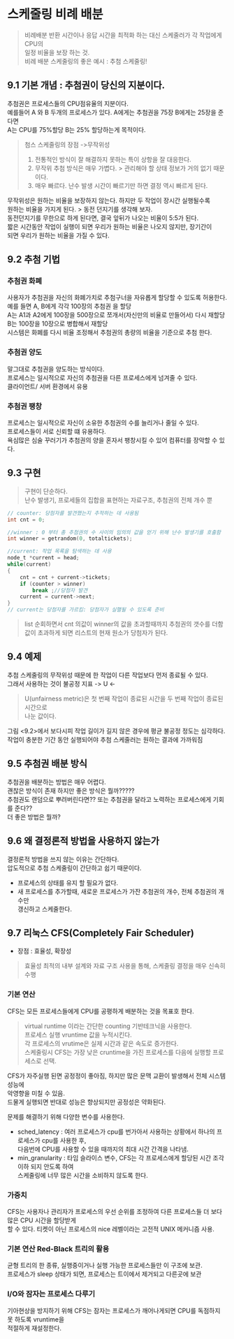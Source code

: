 # 스케줄링 비례 배분

>비례배분 반환 시간이나 응답 시간을 최적화 하는 대신 스케줄러가 각 작업에게 CPU의  
일정 비율을 보장 하는 것.  
비례 배분 스케줄링의 좋은 예시 : 추첨 스케줄링!

## 9.1 기본 개념 : 추첨권이 당신의 지분이다.

추첨권은 프로세스들의 CPU점유율의 지분이다.  
예를들어 A 와 B 두개의 프로세스가 있다. A에게는 추첨권을 75장 B에게는 25장을 준다면  
A는 CPU를 75%할당 B는 25% 할당하는게 목적이다.  
> 첨스 스케줄링의 장점 ->무작위성  
>1. 전통적인 방식이 잘 해결하지 못하는 특이 상항을 잘 대응한다.  
>2. 무작위 추첨 방식은 매우 가볍다. > 관리해야 할 상태 정보가 거의 없기 때문이다.
>3. 매우 빠르다. 난수 발생 시간이 빠르기만 하면 결정 역시 빠르게 된다.

무작위성은 원하는 비율을 보장하지 않는다. 하지만 두 작업이 장시간 실행될수록  
원하는 비율을 가지게 된다. > 동전 던지기를 생각해 보자.  
동전던지기를 무한으로 하게 된다면, 결국 앞뒤가 나오는 비율이 5:5가 된다.  
짧은 시간동안 작업이 실행이 되면 우리가 원하는 비율은 나오지 않지만, 장기간이  
되면 우리가 원하는 비율을 가질 수 있다.  

## 9.2 추첨 기법

### 추첨권 화폐

사용자가 추첨권을 자신의 화폐가치로 추첨구너을 자유롭게 할당할 수 있도록 허용한다.  
예를 들면 A, B에게 각각 100장의 추첨권 을 할당  
A는 A1과 A2에게 100장을 500장으로 쪼개서(자신만의 비율로 만들어서) 다시 재할당  
B는 100장을 10장으로 병합해서 재할당  
시스템은 화폐를 다시 비율 조정해서 추첨권의 총량의 비율을 기준으로 추첨 한다.

### 추첨권 양도

말그대로 추첨권을 양도하는 방식이다.  
프로세스는 일시적으로 자신의 추첨권을 다른 프로세스에게 넘겨줄 수 있다.  
클라이언트/ 서버 환경에서 유용  

### 추첨권 팽창

프로세스는 일시적으로 자신이 소유한 추첨권의 수를 늘리거나 줄일 수 있다.  
프로세스들이 서로 신뢰할 떄 유용하다.  
욕심많은 심술 꾸러기가 추첨권의 양을 혼자서 팽창시킬 수 있어 컴퓨터를 장악할 수 있다.  

## 9.3 구현

>구현이 단순하다.  
난수 발생기, 프로세들의 집합을 표현하는 자료구조, 추첨권의 전체 개수 뿐

```c
// counter: 당첨자를 발견했는지 추적하는 데 사용됨
int cnt = 0;

//winner : 0 부터 총 추첨권의 수 사이의 임의의 값을 얻기 위해 난수 발생기를 호출함
int winner = getrandom(0, totaltickets);

//current: 작업 목록을 탐색하는 데 사용
node_t *current = head;
while(current)
{
	cnt = cnt + current->tickets;
	if (counter > winner)
		break ;//당첨자 발견
	current = current->next;
}
// current는 당첨자를 가르킴: 당첨자가 실핼될 수 있도록 준비
```
> list 순회하면서 cnt 의값이 winner의 값을 초과할때까지 추첨권의 갯수를 더함  
값이 초과하게 되면 리스트의 현재 원소가 당첨자가 된다.

## 9.4 예제

추첨 스케줄링의 무작위성 때문에 한 작업이 다른 작업보다 먼저 종료될 수 있다.  
그래서 사용하는 것이 불공정 지표 -> U <- 
>U(unfairness metric)은 첫 번째 작업이 종료된 시간을 두 번째 작업이 종료된 시간으로  
나눈 값이다.  

그림 <9.2>에서 보다시피 작업 길이가 길지 않은 경우에 평균 불공정 정도는 심각하다.  
작업이 충분한 기간 동안 실행되어야 추첨 스케줄러는 원하는 결과에 가까워짐  

## 9.5 추첨권 배분 방식

추첨권을 배분하는 방법은 매우 어렵다.  
괜찮은 방식이 존재 하지만 좋은 방식은 뭘까?????   
추첨권도 랜덤으로 뿌려버린다면?? 또는 추첨권을 달라고 노력하는 프로세스에게 기회를 준다??  
더 좋은 방법은 뭘까?  

## 9.6 왜 결정론적 방법을 사용하지 않는가

결정론적 방법을 쓰지 않는 이유는 간단하다.  
압도적으로 추첨 스케줄링이 간단하고 쉽기 때문이다.  
* 프로세스의 상태를 유지 할 필요가 없다.
* 새 프로세스를 추가할때, 새로운 프로세스가 가잔 추첨권의 개수, 전체 추첨권의 개수만  
갱신하고 스케줄한다.  

## 9.7 리눅스 CFS(Completely Fair Scheduler)

* 장점 : 효율성, 확장성  
>효율성 최적의 내부 설계와 자료 구조 사용을 통해, 스케줄링 결정을 매우 신속히 수행  

### 기본 연산
CFS는 모든 프로세스들에게 CPU를 공평하게 배분하는 것을 목표호 한다.  
>virtual runtime 이라는 간단한 counting 기반테크닉을 사용한다.  
프로세스 실행 vruntime 값을 누적시킨다.  
각 프로세스의 vrutime은 실제 시간과 같은 속도로 증가한다.  
스케줄링시 CFS는 가장 낮은 cruntime을 가진 프로세스를 다음에 실행할 프로세스로 선택.  

CFS가 자주실행 된면 공정정이 좋아짐, 하지만 많은 문맥 교환이 발생해서 전체 시스템 성능에  
악영향을 미칠 수 있음.  
드물게 실행되면 반대로 성능은 향상되지만 공정성은 약화된다.  

문제를 해결하기 위해 다양한 변수를 사용한다.  
* sched_latency : 여러 프로세스가 cpu를 번가아서 사용하는 상황에서 하나의 프로세스가 cpu를 사용한 후,  
다음번에 CPU를 사용할 수 있을 때까지의 최대 시간 간격을 나타냄.
* min_granularity : 타임 슬라이스 변수, CFS는 각 프로세스에게 할당된 시간 조각 이하 되지 안도록 하여  
스케줄링에 너무 많은 시간을 소비하지 않도록 한다.

### 가중치
CFS는 사용자나 관리자가 프로세스의 우선 순위를 조정하여 다른 프로세스들 더 보다 많은 CPU 시간을 할당받게  
할 수 있다. 티켓이 아닌 프로세스의 nice 레벨이라는 고전적 UNIX 메커니즘 사용.

### 기본 연산 Red-Black 트리의 활용

균형 트리의 한 종류, 실행중이거나 실행 가능한 프로세스들만 이 구조에 보관.  
프로세스가 sleep 상태가 되면, 프로세스는 트이에서 제거되고 다른곳에 보관  

### I/O와 잠자는 프로세스 다루기
기아현상을 방지하기 위해 CFS는 잠자는 프로세스가 깨어나게되면 CPU를 독점하지 못 하도록  vruntime을  
적절하게 재설정한다.  